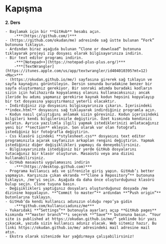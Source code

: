 # Kapışma

**2. Ders**



	- Başlamak için bir **GitHub** hesabı açın.
		-***(https://github.com/)***
	- (https://github.com/okudan/me) adresinde sağ üstte bulunan “Fork” butonuna tıklayın.
	- Ardından biraz aşağıda bulunan “Clone or download” butonuna tıklayarak projeyi zip dosyası olarak bilgisayarınıza indirin.
	- Bir text editor programı indirin.
		-***[Notepad++](https://notepad-plus-plus.org/)***
		-***[TextWrangler](https://itunes.apple.com/us/app/textwrangler/id404010395?mt=12) <Mac>***
	- (https://okudan.github.io/me/) sayfasına girerek sağ tıklayın ve sayfa kaynağını görüntüleyin. Dersin sonunda buradakine benzer bir sayfa oluşturmanız gerekiyor. Bir sonraki adımda buradaki kodların sizin için halihazırda kopyalanmış olanını kullanacaksınız; ancak ileride bu adımı yapmanız gerekirse kaynak kodun hepsini kopyalayıp bir txt dosyasına yapıştırmanız yeterli olacaktır.
	- İndirdiğiniz zip dosyasını bilgisayarınıza çıkarın. İçerisindeki **index.html** dosyasını sağ tıklayarak indirdiğiniz programla açın.
	- Kodun nasıl çalıştığını anlamak sizin göreviniz. Kodun içerisindeki bilgileri kendi bilgilerinizle değiştirin. Özet kısmında kendinizi anlatın. Ayrıca yazılımla ilgili yapmak istediklerinizi anlatacağınız yeni bir **section** ekleyin. Son olarak var olan fotoğrafı istediğiniz bir fotoğrafla değiştirin.
	- Css klasörü içindeki **stylesheet.css** dosyasını text editor programınızla açarak sayfanızın arkaplan rengini değiştirin. Yapmak istediğiniz diğer değişiklikleri yapmayı da deneyebilirsiniz.
	- Bilgisayarınızda istediğiniz bir yerde GitHub dosyalarını tutacağınız bir klasör oluşturun. Masaüstü veya ana dizini kullanabilirsiniz.
	- GitHub masaüstü uygulamasını indirin
		-***(https://desktop.github.com)***
	- Programa kullanıcı adı ve şifrenizle giriş yapın. GitHub’ı better yapmayın. Karşınıza çıkan ekranda **“Clone a Repository”** butonuna tıklayın, /me'yi seçin. Aşağıda da daha önce oluşturduğunuz klasörü bulup seçin. Clone tuşuna basın.
	- Değişiklikleri yaptığınız dosyaları oluşturduğunuz dosyada /me dizinine kopyalayın. **“Commit to master”** ardından **“Push origin”** butonlarına tıklayın.
	- GitHub’da kendi kullanıcı adınızın olduğu repo’ya gidin
		-***github.com/kullanıcıadınız/me***
	- Yukarıdaki **“Settings”** butonuyla ayarları açıp **GitHub pages** kısmında **“master branch”**ı seçerek **“Save”** butonuna basın. “Your site is published at https://okudan.github.io/me/” şeklinde bir yazı çıkacak, yazıda sizin kullanıcı adınız olacak. Web sitemiz hazır. Bu linki https://okudan.github.io/me/ adresindeki mail adresine mail atın.
	- Ekstra olarak sitenizde kar yağdırmaya çalışabilirsiniz!